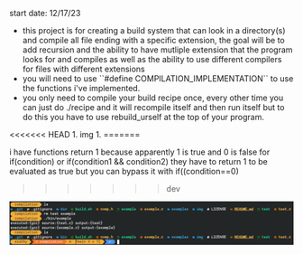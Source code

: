 start date: 12/17/23
<ul>
<li>this project is for creating a build system that can look in a directory(s) and compile all file ending with a specific extension, the goal will be to add recursion and the ability to have mutliple 
extension that the program looks for and compiles as well as the ability to use different compilers for files with different extensions</li>
<li>
you will need to use ``#define COMPILATION_IMPLEMENTATION`` to use the functions i've implemented. </li> 
<li>you only need to compile your build recipe once, every other time you can just do ./recipe and it will recompile itself and then run itself but to do this you have to use rebuild_urself at the top of your program.</li>
</ul>
<<<<<<< HEAD
1. img 1.
=======

i have functions return 1 because apparently 1 is true and 0 is false for if(condition) or if(condition1 && condition2) they have to return 1 to be evaluated as true but you can bypass it with if((condition==0)
>>>>>>> dev

![](img/POC.png)
